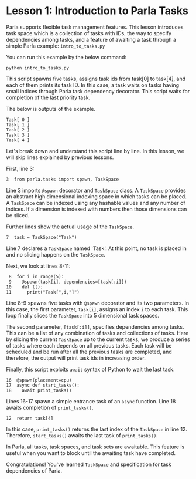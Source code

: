 # Lesson 1: Introduction to Parla Tasks

Parla supports flexible task management features. This lesson introduces
task space which is a collection of tasks with IDs, the way to specify
dependencies among tasks, and a feature of awaiting a task through a
simple Parla example: `intro_to_tasks.py`

You can run this example by the below command:

```
python intro_to_tasks.py
```

This script spawns five tasks, assigns task ids from task[0] to task[4],
and each of them prints its task ID. In this case, a task waits on tasks
having small indices through Parla task dependency decorator.
This script waits for completion of the last priority task.

The below is outputs of the example.


```
Task[ 0 ]
Task[ 1 ]
Task[ 2 ]
Task[ 3 ]
Task[ 4 ]
```

Let's break down and understand this script line by line.
In this lesson, we will skip lines explained by previous lessons.

First, line 3:

```
3  from parla.tasks import spawn, TaskSpace
```

Line 3 imports `@spawn` decorator and `TaskSpace` class.
A `TaskSpace` provides an abstract high dimensional indexing space in which tasks can be placed.
A `TaskSpace` can be indexed using any hashable values and any number of indices.
If a dimension is indexed with numbers then those dimensions can be sliced.

Further lines show the actual usage of the `TaskSpace`.

```
7  task = TaskSpace("Task")
```

Line 7 declares a `TaskSpace` named 'Task'.
At this point, no task is placed in and no slicing happens on the `TaskSpace`.

Next, we look at lines 8-11:

```
 8  for i in range(5):
 9    @spawn(task[i], dependencies=[task[:i]])
10    def t():
11      print("Task[",i,"]")
```

Line 8-9 spawns five tasks with `@spawn` decorator and its two parameters.
In this case, the first parameter, `task[i]`, assigns an index `i` to each task.
This loop finally slices the `TaskSpace` into 5 dimensional task spaces.

The second parameter, `[task[:i]]`, specifies dependencies among tasks.
This can be a list of any combination of tasks and collections of tasks.
Here by slicing the current `TaskSpace` up to the current tasks, we produce
a series of tasks where each depends on all previous tasks.
Each task will be scheduled and be run after all the previous tasks are completed, and
therefore, the output will print task ids in increasing order.

Finally, this script exploits `await` syntax of Python to wait the last task.

```
16  @spawn(placement=cpu)
17  async def start_tasks():
18    await print_tasks()
```

Lines 16-17 spawn a simple entrance task of an `async` function.
Line 18 awaits completion of `print_tasks()`.

```
12  return task[4]
```

In this case, `print_tasks()` returns the last index of the `TaskSpace` in line 12. 
Therefore, `start_tasks()` awaits the last task of `print_tasks()`.

In Parla, all tasks, task spaces, and task sets are awaitable.
This feature is useful when you want to block until the awaiting task have completed. 

Congratulations! You've learned `TaskSpace` and specification for task dependencies of Parla.
